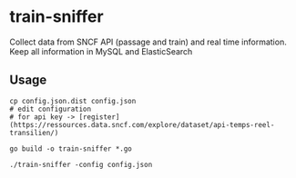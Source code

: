 # train-sniffer

Collect data from SNCF API (passage and train) and real time information. Keep all information in MySQL and ElasticSearch

## Usage
```
cp config.json.dist config.json
# edit configuration 
# for api key -> [register](https://ressources.data.sncf.com/explore/dataset/api-temps-reel-transilien/)

go build -o train-sniffer *.go

./train-sniffer -config config.json
```

